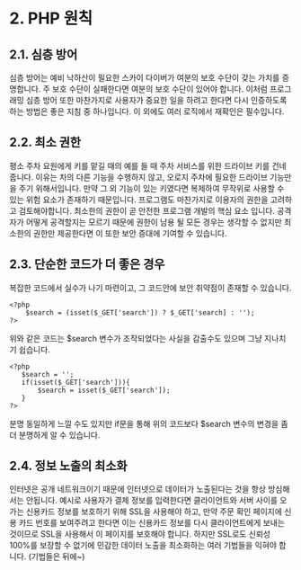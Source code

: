 # 2. PHP 원칙

## 2.1. 심층 방어
심층 방어는 예비 낙하산이 필요한 스카이 다이버가 여분의 보호 수단이 갖는 가치를 증명합니다. 주 보호 수단이 실패한다면 여분의 보호 수단이 있어야 합니다. 이처럼 프로그래밍 심층 방어 또한 마찬가지로 사용자가 중요한 일을 하려고 한다면 다시 인증하도록 하는 방법은 좋은 지침 중 하나입니다. 이 외에도 여러 로직에서 재확인은 필수입니다. 

## 2.2. 최소 권한
평소 주차 요원에게 키를 맡길 때의 예를 들 때 주차 서비스를 위한 드라이브 키를 건네줍니다. 이유는 차의 다른 기능을 수행하지 않고, 오로지 주차에 필요한 드라이브 기능만을 주기 위해서입니다. 만약 그 외 기능이 있는 키였다면 복제하여 무작위로 사용할 수 있는 위험 요소가 존재하기 때문입니다. 프로그램도 마찬가지로 이용자의 권한을 고려하고 검토해야합니다. 최소한의 권한이 곧 안전한 프로그램 개발의 핵심 요소 입니다. 공격자가 어떻게 공격할지는 모르기 때문에 권한이 남용 될 모든 경우는 생각할 수 없지만 최소한의 권한만 제공한다면 이 또한 보안 증대에 기여할 수 있습니다.

## 2.3. 단순한 코드가 더 좋은 경우
복잡한 코드에서 실수가 나기 마련이고, 그 코드안에 보안 취약점이 존재할 수 있습니다.
```
<?php
    $search = (isset($_GET['search']) ? $_GET['search] : '');
?>
```
 위와 같은 코드는 $search 변수가 조작되었다는 사실을 감출수도 있으며 그냥 지나치기 쉽습니다.
 ```
<?php
    $search = '';
    if(isset($_GET['search'])){
        $search = isset($_GET['search']);
    }
?>
 ```
  분명 동일하게 느낄 수도 있지만 if문을 통해 위의 코드보다 $search 변수의 변경을 좀 더 분명하게 알 수 있습니다.

  ## 2.4. 정보 노출의 최소화
  인터넷은 공개 네트워크이기 때문에 인터넷으로 데이터가 노출된다는 것을 항상 방심해서는 안됩니다. 예시로 사용자가 결제 정보를 입력한다면 클라이언트와 서버 사이를 오가는 신용카드 정보를 보호하기 위해 SSL을 사용해야 하고, 만약 주문 확인 페이지에 신용 카드 번호를 보여주려고 한다면 이는 신용카드 정보를 다시 클라이언트에게 보내는 것이므로 SSL을 사용해서 이 페이지를 보호해야 합니다. 하지만 SSL로도 신뢰성 100%를 보장할 수 없기에 민감한 데이터 노출을 최소화하는 여러 기법들을 익혀야 합니다. (기법들은 뒤에~)
